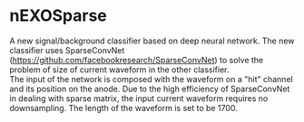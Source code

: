 # nEXOSparse
A new signal/background classifier based on deep neural network. The new classifier uses SparseConvNet (https://github.com/facebookresearch/SparseConvNet) to solve the problem of size of current waveform in the other classifier.\
The input of the network is composed with the waveform on a "hit" channel and its position on the anode. Due to the high efficiency of SparseConvNet in dealing with sparse matrix, the input current waveform requires no downsampling. The length of the waveform is set to be 1700.
